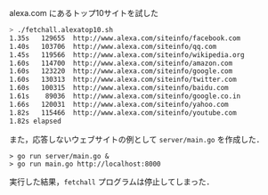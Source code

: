 alexa.com にあるトップ10サイトを試した

```bash
> ./fetchall.alexatop10.sh
1.35s   129655  http://www.alexa.com/siteinfo/facebook.com
1.40s   103706  http://www.alexa.com/siteinfo/qq.com
1.45s   119566  http://www.alexa.com/siteinfo/wikipedia.org
1.60s   114700  http://www.alexa.com/siteinfo/amazon.com
1.60s   123220  http://www.alexa.com/siteinfo/google.com
1.60s   130313  http://www.alexa.com/siteinfo/twitter.com
1.60s   100315  http://www.alexa.com/siteinfo/baidu.com
1.61s    89036  http://www.alexa.com/siteinfo/google.co.in
1.66s   120031  http://www.alexa.com/siteinfo/yahoo.com
1.82s   115466  http://www.alexa.com/siteinfo/youtube.com
1.82s elapsed
```

また，応答しないウェブサイトの例として `server/main.go` を作成した．

```
> go run server/main.go &
> go run main.go http://localhost:8000
```

実行した結果，`fetchall` プログラムは停止してしまった．
